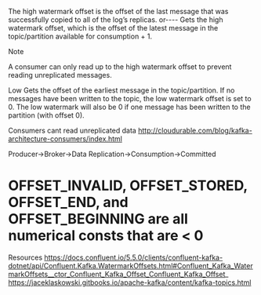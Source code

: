 The high watermark offset is the offset of the last message that was successfully copied to all of the log’s replicas.
or---- Gets the high watermark offset, which is the offset of the latest message in the
topic/partition available for consumption + 1.

Note

A consumer can only read up to the high watermark offset to prevent reading unreplicated messages.

Low
Gets the offset of the earliest message in the topic/partition. If no messages have been written to the topic,
the low watermark offset is set to 0. The low watermark will also be 0 if one message has been written to the partition (with offset 0).


Consumers cant read unreplicated data
http://cloudurable.com/blog/kafka-architecture-consumers/index.html

Producer->Broker->Data Replication->Consumption->Committed

# OFFSET_INVALID, OFFSET_STORED, OFFSET_END, and OFFSET_BEGINNING are all numerical consts that are < 0



Resources
https://docs.confluent.io/5.5.0/clients/confluent-kafka-dotnet/api/Confluent.Kafka.WatermarkOffsets.html#Confluent_Kafka_WatermarkOffsets__ctor_Confluent_Kafka_Offset_Confluent_Kafka_Offset_
https://jaceklaskowski.gitbooks.io/apache-kafka/content/kafka-topics.html
